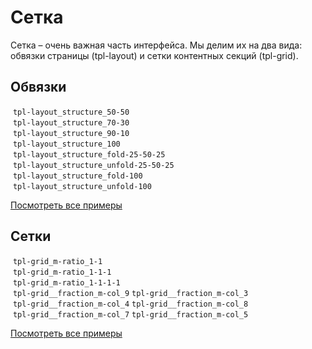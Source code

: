 # Сетка

Сетка – очень важная часть интерфейса. Мы делим их на два вида: обвязки страницы (tpl-layout) и сетки контентных секций (tpl-grid).

## Обвязки

<div class="tpl-grid tpl-grid_s-ratio_1-1 tpl-grid_m-ratio_1-1-1 tpl-grid_row-gap_half tpl-grid_col-gap_half">
	<div class="tpl-grid__fraction">
		<img src="/assets/i/layouts/50-50.svg" alt="" class="image decorator decorator_indent-b_s">
		<code>tpl-layout_structure_50-50</code>
	</div>
	<div class="tpl-grid__fraction">
		<img src="/assets/i/layouts/70-30.svg" alt="" class="image decorator decorator_indent-b_s">
		<code>tpl-layout_structure_70-30</code>
	</div>
	<div class="tpl-grid__fraction">
		<img src="/assets/i/layouts/90-10.svg" alt="" class="image decorator decorator_indent-b_s">
		<code>tpl-layout_structure_90-10</code>
	</div>
	<div class="tpl-grid__fraction">
		<img src="/assets/i/layouts/100.svg" alt="" class="image decorator decorator_indent-b_s">
		<code>tpl-layout_structure_100</code>
	</div>
	<div class="tpl-grid__fraction">
		<img src="/assets/i/layouts/fold-25-50-25.svg" alt="" class="image decorator decorator_indent-b_s">
		<code>tpl-layout_structure_fold-25-50-25</code>
	</div>
	<div class="tpl-grid__fraction">
		<img src="/assets/i/layouts/unfold-25-50-25.svg" alt="" class="image decorator decorator_indent-b_s">
		<code>tpl-layout_structure_unfold-25-50-25</code>
	</div>
	<div class="tpl-grid__fraction">
		<img src="/assets/i/layouts/fold-100.svg" alt="" class="image decorator decorator_indent-b_s">
		<code>tpl-layout_structure_fold-100</code>
	</div>
	<div class="tpl-grid__fraction">
		<img src="/assets/i/layouts/unfold-100.svg" alt="" class="image decorator decorator_indent-b_s">
		<code>tpl-layout_structure_unfold-100</code>
	</div>
</div>

[Посмотреть все примеры](https://whitepaper.tools/doc.html#/layout-outer)

## Сетки

<div class="tpl-grid tpl-grid_s-ratio_1-1 tpl-grid_m-ratio_1-1-1 tpl-grid_row-gap_half tpl-grid_col-gap_half">
	<div class="tpl-grid__fraction">
		<img src="/assets/i/grids/1-1.svg" alt="" class="image decorator decorator_indent-b_s">
		<code>tpl-grid_m-ratio_1-1</code>
	</div>
	<div class="tpl-grid__fraction">
		<img src="/assets/i/grids/1-1-1.svg" alt="" class="image decorator decorator_indent-b_s">
		<code>tpl-grid_m-ratio_1-1-1</code>
	</div>
	<div class="tpl-grid__fraction">
		<img src="/assets/i/grids/1-1-1-1.svg" alt="" class="image decorator decorator_indent-b_s">
		<code>tpl-grid_m-ratio_1-1-1-1</code>
	</div>
	<div class="tpl-grid__fraction">
		<img src="/assets/i/grids/9-3.svg" alt="" class="image decorator decorator_indent-b_s">
		<code>tpl-grid__fraction_m-col_9</code>
		<code>tpl-grid__fraction_m-col_3</code>
	</div>
	<div class="tpl-grid__fraction">
		<img src="/assets/i/grids/4-8.svg" alt="" class="image decorator decorator_indent-b_s">
		<code>tpl-grid__fraction_m-col_4</code>
		<code>tpl-grid__fraction_m-col_8</code>
	</div>
	<div class="tpl-grid__fraction">
		<img src="/assets/i/grids/7-5.svg" alt="" class="image decorator decorator_indent-b_s">
		<code>tpl-grid__fraction_m-col_7</code>
		<code>tpl-grid__fraction_m-col_5</code>
	</div>
</div>

[Посмотреть все примеры](https://whitepaper.tools/doc.html#/layout-inner)
